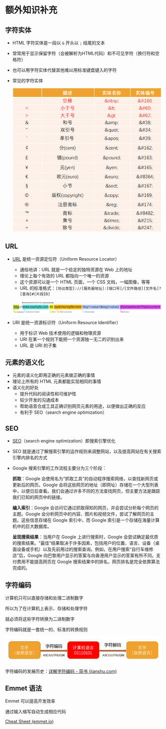 # 额外知识补充

## 字符实体

- HTML 字符实体是一段以 `&` 开头以 `;` 结尾的文本

- 常常用于显示保留字符（会被解析为HTML代码）和不可见字符（换行符和空格符）

- 也可以用字符实体代替其他难以用标准键盘键入的字符

- 常见的字符实体

  ![](../images/character.png)

## URL

- [URL](https://developer.mozilla.org/zh-CN/docs/Learn/Common_questions/Web_mechanics/What_is_a_URL) 是统一资源定位符（Uniform Resource Locator）
  - 通俗地讲：URL 就是一个给定的独特资源在 Web 上的地址
  - 理论上每个有效的 URL 都指向一个唯一的资源
  - 这个资源可以是一个 HTML 页面，一个 CSS 文档，一幅图像，等等
  - URL 的标准格式：`[协议类型]://[服务器地址]:[端口号]/[文件路径][文件名]?[查询]#[片段ID]`


  ![](../images/url.png)

- URI 是统一资源标识符（Uniform Resource Identifier）

  - 用于标识 Web 技术使用的逻辑和物理资源
  - URI 在某一个规则下能把一个资源独一无二的识别出来
  - URL 是 URI 的子集

## 元素的语义化

- 元素的语义化即用正确的元素做正确的事情
- 理论上所有的 HTML 元素都能实现相同的事情
- 语义化的好处
  - 提升代码的阅读性和可维护性
  - 较少开发的沟通成本
  - 帮助语音合成工具正确识别网页元素的用途，以便做出正确的反应
  - 有利于 SEO（search engine optimization）

## SEO

- [SEO](https://developer.mozilla.org/zh-CN/docs/Glossary/SEO)（search engine optimization）即搜索引擎优化

- SEO 就是通过了解搜索引擎的运作规则来调整网站，以及提高网站在有关搜索引擎内排名的方式

- Google 搜索引擎的工作流程主要分为三个阶段：

  **抓取**：Google 会使用名为“抓取工具”的自动程序搜索网络，以查找新网页或更新后的网页。Google 会将这些网页的地址（即网址）存储在一个大型列表中，以便日后查看。我们会通过许多不同的方法查找网页，但主要方法是跟踪我们已知的网页中的链接。

  **编入索引**：Google 会访问它通过抓取得知的网页，并会尝试分析每个网页的主题。Google 会分析网页中的内容、图片和视频文件，尝试了解网页的主题。这些信息存储在 Google 索引中，而 Google 索引是一个存储在海量计算机中的巨大数据库。

  **呈现搜索结果**：当用户在 Google 上进行搜索时，Google 会尝试确定最优质的搜索结果。“最佳“结果取决于许多因素，包括用户的位置、语言、设备（桌面设备或手机）以及先前用过的搜索查询。例如，在用户搜索“自行车维修店”后，Google 向巴黎用户显示的答案与向香港用户显示的答案有所不同。支付费用不能提高网页在 Google 搜索结果中的排名，网页排名是完全依靠算法完成的。

## 字符编码

计算机只可以直接存储和处理二进制数字

所以为了在计算机上表示、存储和处理字符

就必须将这些字符转换为二进制数字

字符编码就是一套统一的、标准的转换规则

![](../images/character-coding.png)

字符编码的发展历史：[详解字符编码 - 简书 (jianshu.com)](https://www.jianshu.com/p/899e749be47c)

## Emmet 语法

Emmet 可以提高开发效率

通过输入缩写自动生成相应代码

[Cheat Sheet (emmet.io)](https://docs.emmet.io/cheat-sheet/)

